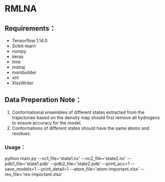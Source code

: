 # RMLNA

## Requirements：
- Tensorflow 1.14.0
- Scikit-learn
- numpy
- keras
- lime
- mstraj
- msmbuilder
- xlrt
- XlsxWriter

## Data Preperation Note：
1. Conformational ensembles of different states extracted from the trajectories based on the density map should first remove all hydrogens to ensure accuracy for the model.
2. Conformations  of different states should have the same atoms and residues.


### Usage：
python main.py --nc1_file='state1.nc' --nc2_file='state2.nc' --pdb1_file='state1.pdb' --pdb2_file='state2.pdb' --print_acc=1 --save_models=1 --print_detail=1 --atom_file='atom-important.xlsx' --res_file='res-important.xlsx' 

